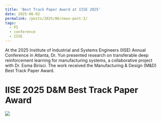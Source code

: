 ```yaml
---
title: 'Best Track Paper Award at IISE 2025'
date: 2025-06-02
permalink: /posts/2025/06/news-post-2/
tags:
  - PI
  - conference
  - IISE
---
```


At the 2025 Institute of Industrial and Systems Engineers (IISE) Annual Conference in Atlanta, Dr. Yun presented research on transferable deep reinforcement learning for manufacturing systems, a collaborative project with Dr. Esma Birisci. The work received the Manufacturing & Design (M&D) Best Track Paper Award.

IISE 2025 D&M Best Track Paper Award
======
<img src='{{ site.baseurl }}/assets/images/IISE 2025.jpeg'>